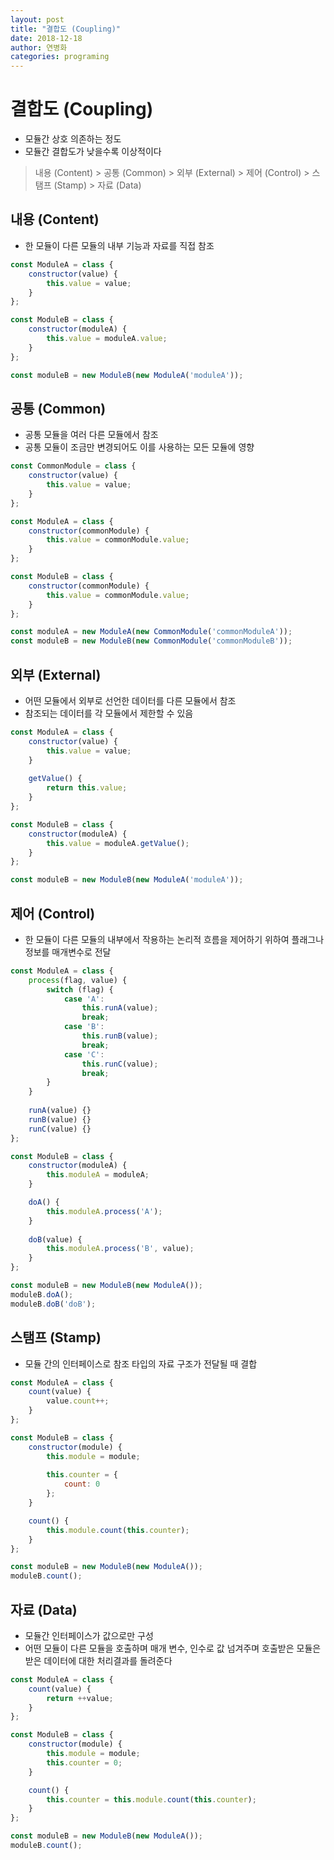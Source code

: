 ```yaml
---
layout: post
title: "결합도 (Coupling)"
date: 2018-12-18
author: 연병화
categories: programing
---
```


# 결합도 (Coupling)

- 모듈간 상호 의존하는 정도
- 모듈간 결합도가 낮을수록 이상적이다

> 내용 (Content) > 공통 (Common) > 외부 (External) > 제어 (Control) > 스탬프 (Stamp) > 자료 (Data)

## 내용 (Content)

- 한 모듈이 다른 모듈의 내부 기능과 자료를 직접 참조

```javascript
const ModuleA = class {
    constructor(value) {
        this.value = value;
    }
};

const ModuleB = class {
    constructor(moduleA) {
        this.value = moduleA.value;
    }
};

const moduleB = new ModuleB(new ModuleA('moduleA'));
```


## 공통 (Common)

- 공통 모듈을 여러 다른 모듈에서 참조
- 공통 모듈이 조금만 변경되어도 이를 사용하는 모든 모듈에 영향

```javascript
const CommonModule = class {
    constructor(value) {
        this.value = value;
    }
};

const ModuleA = class {
    constructor(commonModule) {
        this.value = commonModule.value;
    }
};

const ModuleB = class {
    constructor(commonModule) {
        this.value = commonModule.value;
    }
};

const moduleA = new ModuleA(new CommonModule('commonModuleA'));
const moduleB = new ModuleB(new CommonModule('commonModuleB'));
```


## 외부 (External)

- 어떤 모듈에서 외부로 선언한 데이터를 다른 모듈에서 참조
- 참조되는 데이터를 각 모듈에서 제한할 수 있음

```javascript
const ModuleA = class {
    constructor(value) {
        this.value = value;
    }
    
    getValue() {
        return this.value;
    }
};

const ModuleB = class {
    constructor(moduleA) {
        this.value = moduleA.getValue();
    }
};

const moduleB = new ModuleB(new ModuleA('moduleA'));
```


## 제어 (Control)

- 한 모듈이 다른 모듈의 내부에서 작용하는 논리적 흐름을 제어하기 위하여 플래그나 정보를 매개변수로 전달

```javascript
const ModuleA = class {
    process(flag, value) {
        switch (flag) {
            case 'A':
                this.runA(value);
                break;
            case 'B':
                this.runB(value);
                break;
            case 'C':
                this.runC(value);
                break;
        }
    }
    
    runA(value) {}
    runB(value) {}
    runC(value) {}
};

const ModuleB = class {
    constructor(moduleA) {
        this.moduleA = moduleA;
    }

    doA() {
        this.moduleA.process('A');
    }
    
    doB(value) {
        this.moduleA.process('B', value);
    }
};

const moduleB = new ModuleB(new ModuleA());
moduleB.doA();
moduleB.doB('doB');
```


## 스탬프 (Stamp)

- 모듈 간의 인터페이스로 참조 타입의 자료 구조가 전달될 때 결합

```javascript
const ModuleA = class {
    count(value) {
        value.count++;
    }
};

const ModuleB = class {
    constructor(module) {
        this.module = module;
        
        this.counter = {
            count: 0
        };
    }

    count() {
        this.module.count(this.counter);
    }
};

const moduleB = new ModuleB(new ModuleA());
moduleB.count();
```


## 자료 (Data)

- 모듈간 인터페이스가 값으로만 구성
- 어떤 모듈이 다른 모듈을 호출하며 매개 변수, 인수로 값 넘겨주며 호출받은 모듈은 받은 데이터에 대한 처리결과를 돌려준다 

```javascript
const ModuleA = class {
    count(value) {
        return ++value;
    }
};

const ModuleB = class {
    constructor(module) {
        this.module = module;
        this.counter = 0;
    }

    count() {
        this.counter = this.module.count(this.counter);
    }
};

const moduleB = new ModuleB(new ModuleA());
moduleB.count();
```